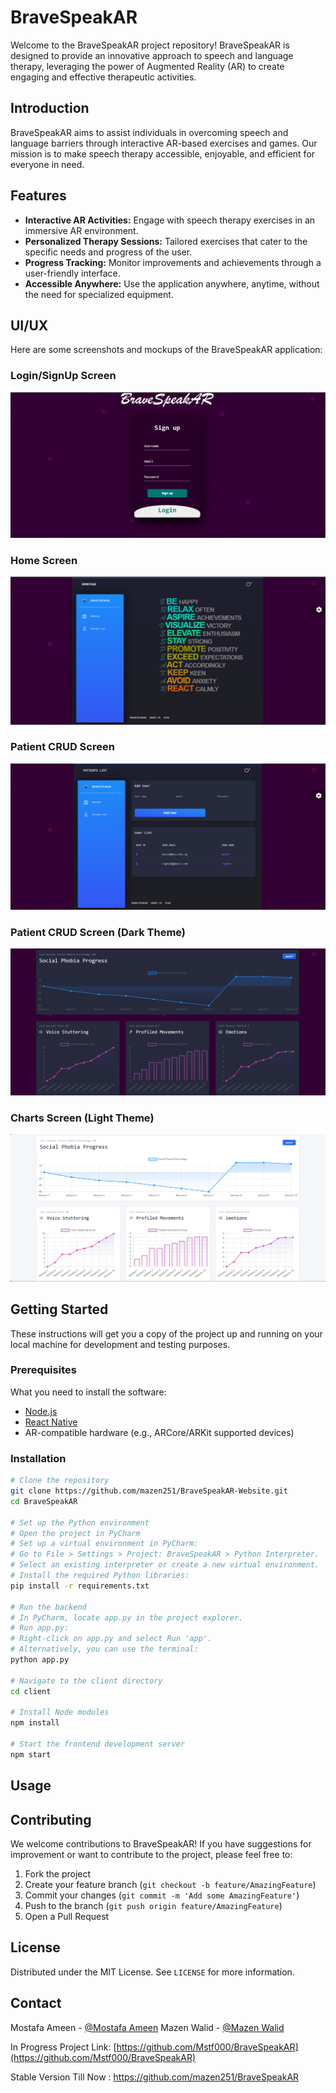 # BraveSpeakAR

Welcome to the BraveSpeakAR project repository! BraveSpeakAR is designed to provide an innovative approach to speech and language therapy, leveraging the power of Augmented Reality (AR) to create engaging and effective therapeutic activities.

## Introduction

BraveSpeakAR aims to assist individuals in overcoming speech and language barriers through interactive AR-based exercises and games. Our mission is to make speech therapy accessible, enjoyable, and efficient for everyone in need.

## Features

- **Interactive AR Activities:** Engage with speech therapy exercises in an immersive AR environment.
- **Personalized Therapy Sessions:** Tailored exercises that cater to the specific needs and progress of the user.
- **Progress Tracking:** Monitor improvements and achievements through a user-friendly interface.
- **Accessible Anywhere:** Use the application anywhere, anytime, without the need for specialized equipment.

## UI/UX


Here are some screenshots and mockups of the BraveSpeakAR application:

### Login/SignUp Screen
![Login/SignUp Screen](client/public/1.png)

### Home Screen
![Home Screen](client/public/2.png)

### Patient CRUD Screen
![Patient CRUD Screen](client/public/3.png)

### Patient CRUD Screen (Dark Theme)
![Dark Theme Charts Screen](client/public/4.png)

### Charts Screen (Light Theme)
![White Theme Charts Screen](client/public/5.png)

## Getting Started

These instructions will get you a copy of the project up and running on your local machine for development and testing purposes.

### Prerequisites

What you need to install the software:

- [Node.js](https://nodejs.org/)
- [React Native](https://reactnative.dev/)
- AR-compatible hardware (e.g., ARCore/ARKit supported devices)

### Installation

```sh
# Clone the repository
git clone https://github.com/mazen251/BraveSpeakAR-Website.git
cd BraveSpeakAR

# Set up the Python environment
# Open the project in PyCharm
# Set up a virtual environment in PyCharm:
# Go to File > Settings > Project: BraveSpeakAR > Python Interpreter.
# Select an existing interpreter or create a new virtual environment.
# Install the required Python libraries:
pip install -r requirements.txt

# Run the backend
# In PyCharm, locate app.py in the project explorer.
# Run app.py:
# Right-click on app.py and select Run 'app'.
# Alternatively, you can use the terminal:
python app.py

# Navigate to the client directory
cd client

# Install Node modules
npm install

# Start the frontend development server
npm start

```
## Usage



## Contributing

We welcome contributions to BraveSpeakAR! If you have suggestions for improvement or want to contribute to the project, please feel free to:

1. Fork the project
2. Create your feature branch (`git checkout -b feature/AmazingFeature`)
3. Commit your changes (`git commit -m 'Add some AmazingFeature'`)
4. Push to the branch (`git push origin feature/AmazingFeature`)
5. Open a Pull Request

## License

Distributed under the MIT License. See `LICENSE` for more information.

## Contact

Mostafa Ameen - [@Mostafa Ameen](https://www.linkedin.com/in/mostafa-ameen-72511a1bb/)
Mazen Walid - [@Mazen Walid](https://www.linkedin.com/in/mazen-walid-225582208/)

In Progress Project Link: [https://github.com/Mstf000/BraveSpeakAR](https://github.com/Mstf000/BraveSpeakAR)

Stable Version Till Now : https://github.com/mazen251/BraveSpeakAR




